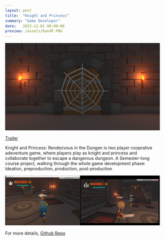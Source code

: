 ```yaml
---
layout: post
title:  "Knight and Princess"
summary: "Game Developer"
date:   2023-12-01 00:00:00
preview: /assets/KandP.PNG
---
```


![Picture 1](/assets/KandP1.PNG)

[Trailer](https://www.bilibili.com/video/BV1Qt421j7mq)

Knight and Princess: Rendezvous in the Dungen is two player cooprative adeventure game, where players play as knight and princess and collaborate together to escape a dangerous dungeon. A Semester-long course project, walking through the whole game development phase: Ideation, preproduction, production, post-production


![Picture 2](/assets/KandP2.PNG)

For more details, [Github Repo](https://github.com/chelliy/Knight-and-Princes-Rendezvous-in-the-Dungeon)
